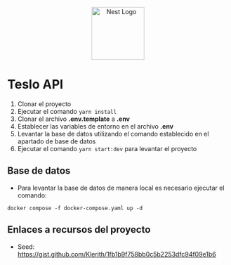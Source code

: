 <p align="center">
  <a href="http://nestjs.com/" target="blank"><img src="https://nestjs.com/img/logo-small.svg" width="120" alt="Nest Logo" /></a>
</p>

# Teslo API
1. Clonar el proyecto
2. Ejecutar el comando `yarn install`
3. Clonar el archivo **.env.template** a **.env**
4. Establecer las variables de entorno en el archivo **.env**
5. Levantar la base de datos utilizando el comando establecido en el apartado de base de datos
6. Ejecutar el comando `yarn start:dev` para levantar el proyecto

## Base de datos
- Para levantar la base de datos de manera local es necesario ejecutar el comando:
```
docker compose -f docker-compose.yaml up -d
```

## Enlaces a recursos del proyecto
- Seed: https://gist.github.com/Klerith/1fb1b9f758bb0c5b2253dfc94f09e1b6

